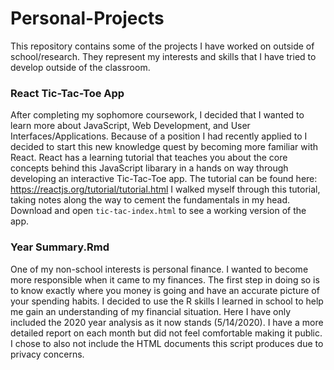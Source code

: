 # Personal-Projects
This repository contains some of the projects I have worked on outside of school/research. They represent my interests and skills that I have tried to develop outside of the classroom.

### React Tic-Tac-Toe App
After completing my sophomore coursework, I decided that I wanted to learn more about JavaScript, Web Development, and User Interfaces/Applications. Because of a position I had recently applied to I decided to start this new knowledge quest by becoming more familiar with React. React has a learning tutorial that teaches you about the core concepts behind this JavaScript libarary in a hands on way through developing an interactive Tic-Tac-Toe app. The tutorial can be found here: https://reactjs.org/tutorial/tutorial.html I walked myself through this tutorial, taking notes along the way to cement the fundamentals in my head. Download and open `tic-tac-index.html` to see a working version of the app.


### Year Summary.Rmd
One of my non-school interests is personal finance. I wanted to become more responsible when it came to my finances. The first step in doing so is to know exactly where you money is going and have an accurate picture of your spending habits. I decided to use the R skills I learned in school to help me gain an understanding of my financial situation. Here I have only included the 2020 year analysis as it now stands (5/14/2020). I have a more detailed report on each month but did not feel comfortable making it public. I chose to also not include the HTML documents this script produces due to privacy concerns.
